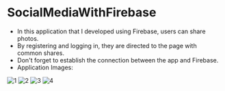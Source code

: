 # SocialMediaWithFirebase

- In this application that I developed using Firebase, users can share photos.
- By registering and logging in, they are directed to the page with common shares.
- Don't forget to establish the connection between the app and Firebase.
- Application Images:

![1](https://user-images.githubusercontent.com/58858983/98089665-1dddcb80-1e94-11eb-9050-fd8d6c78b5c7.jpg)
 ![2](https://user-images.githubusercontent.com/58858983/98089768-4665c580-1e94-11eb-852a-4cc7808bef1e.jpg)
 ![3](https://user-images.githubusercontent.com/58858983/98089787-4cf43d00-1e94-11eb-8846-e8ffff8bd3f1.jpg)
 ![4](https://user-images.githubusercontent.com/58858983/98089815-52ea1e00-1e94-11eb-8cae-8422f58075dd.jpg)
